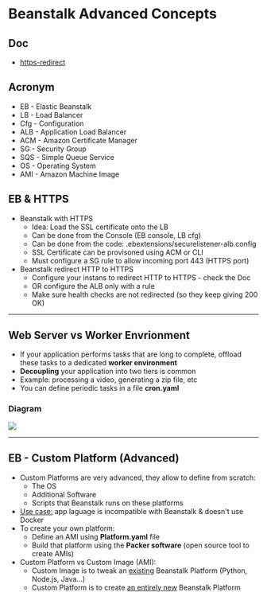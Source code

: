 # Beanstalk Advanced Concepts

## Doc
* [https-redirect](https://github.com/awsdocs/elastic-beanstalk-samples/tree/main/configuration-files/aws-provided/security-configuration/https-redirect)

## Acronym
* EB - Elastic Beanstalk
* LB - Load Balancer
* Cfg - Configuration
* ALB - Application Load Balancer
* ACM - Amazon Certificate Manager
* SG - Security Group
* SQS - Simple Queue Service
* OS - Operating System
* AMI - Amazon Machine Image

## EB & HTTPS
* Beanstalk with HTTPS
    * Idea: Load the SSL certificate onto the LB
    * Can be done from the Console (EB console, LB cfg)
    * Can be done from the code: .ebextensions/securelistener-alb.config
    * SSL Certificate can be provisoned using ACM or CLI
    * Must configure a SG rule to allow incoming port 443 (HTTPS port)
* Beanstalk redirect HTTP to HTTPS
    * Configure your instans to redirect HTTP to HTTPS - check the Doc
    * OR configure the ALB only with a rule
    * Make sure health checks are not redirected (so they  keep giving 200 OK)
    
---

## Web Server vs Worker Envrionment
* If your application performs tasks that are long to complete, offload these tasks to a dedicated **worker environment**
* **Decoupling** your application into two tiers is common
* Example: processing a video, generating a zip file, etc
* You can define periodic tasks in a file **cron.yaml**

### Diagram
[<img src="https://i.imgur.com/sEsPlDL.png">](https://i.imgur.com/sEsPlDL.png)

---

## EB - Custom Platform (Advanced)
* Custom Platforms are very advanced, they allow to define from scratch:
    * The OS
    * Additional Software
    * Scripts that Beanstalk runs on these platforms
* <ins>Use case:</ins> app laguage is incompatible with Beanstalk & doesn't use Docker
* To create your own platform:
    * Define an AMI using **Platform.yaml** file
    * Build that platform using the **Packer software** (open source tool to create AMIs)
* Custom Platform vs Custom Image (AMI):
    * Custom Image is to tweak an <ins>existing</ins> Beanstalk Platform (Python, Node.js, Java...)
    * Custom Platform is to create <ins>an entirely new</ins> Beanstalk Platform

